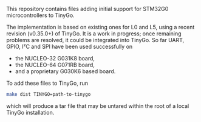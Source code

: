 This repository contains files adding initial support for STM32G0 microcontrollers to TinyGo.

The implementation is based on existing ones for L0 and L5,
using a recent revision (v0.35.0+) of TinyGo. It is a work in progress;
once remaining problems are resolved, it could be integrated into TinyGo.
So far UART, GPIO, I²C and SPI have been used successfully on

-	the NUCLEO-32 G031K8 board,
-	the NUCLEO-64 G071RB board,
-	and a proprietary G030K6 based board.

[TinyGo]: https://github.com/tinygo-org/tinygo

To add these files to TinyGo, run

```sh
make dist TINYGO=path-to-tinygo
```

which will produce a tar file that may be untared within the root of
a local TinyGo installation.
